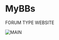 # MyBBs
FORUM TYPE WEBSITE

![MAIN](https://user-images.githubusercontent.com/44689012/58274239-74b71a00-7d60-11e9-9879-f95c63248b0f.JPG)
